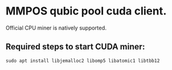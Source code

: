 # MMPOS qubic pool cuda client.
Official CPU miner is natively supported.  

## Required steps to start CUDA miner:
```
sudo apt install libjemalloc2 libomp5 libatomic1 libtbb12 
```

